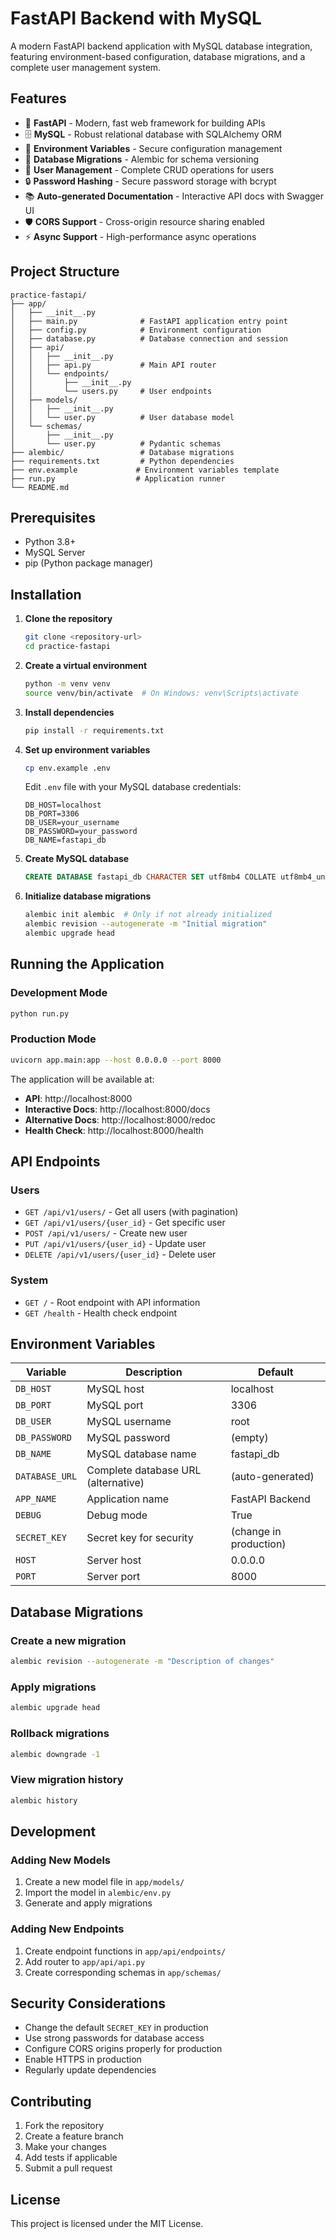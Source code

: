 # FastAPI Backend with MySQL

A modern FastAPI backend application with MySQL database integration, featuring environment-based configuration, database migrations, and a complete user management system.

## Features

- 🚀 **FastAPI** - Modern, fast web framework for building APIs
- 🗄️ **MySQL** - Robust relational database with SQLAlchemy ORM
- 🔐 **Environment Variables** - Secure configuration management
- 📝 **Database Migrations** - Alembic for schema versioning
- 👥 **User Management** - Complete CRUD operations for users
- 🔒 **Password Hashing** - Secure password storage with bcrypt
- 📚 **Auto-generated Documentation** - Interactive API docs with Swagger UI
- 🛡️ **CORS Support** - Cross-origin resource sharing enabled
- ⚡ **Async Support** - High-performance async operations

## Project Structure

```
practice-fastapi/
├── app/
│   ├── __init__.py
│   ├── main.py              # FastAPI application entry point
│   ├── config.py            # Environment configuration
│   ├── database.py          # Database connection and session
│   ├── api/
│   │   ├── __init__.py
│   │   ├── api.py           # Main API router
│   │   └── endpoints/
│   │       ├── __init__.py
│   │       └── users.py     # User endpoints
│   ├── models/
│   │   ├── __init__.py
│   │   └── user.py          # User database model
│   └── schemas/
│       ├── __init__.py
│       └── user.py          # Pydantic schemas
├── alembic/                 # Database migrations
├── requirements.txt         # Python dependencies
├── env.example             # Environment variables template
├── run.py                  # Application runner
└── README.md
```

## Prerequisites

- Python 3.8+
- MySQL Server
- pip (Python package manager)

## Installation

1. **Clone the repository**
   ```bash
   git clone <repository-url>
   cd practice-fastapi
   ```

2. **Create a virtual environment**
   ```bash
   python -m venv venv
   source venv/bin/activate  # On Windows: venv\Scripts\activate
   ```

3. **Install dependencies**
   ```bash
   pip install -r requirements.txt
   ```

4. **Set up environment variables**
   ```bash
   cp env.example .env
   ```
   
   Edit `.env` file with your MySQL database credentials:
   ```env
   DB_HOST=localhost
   DB_PORT=3306
   DB_USER=your_username
   DB_PASSWORD=your_password
   DB_NAME=fastapi_db
   ```

5. **Create MySQL database**
   ```sql
   CREATE DATABASE fastapi_db CHARACTER SET utf8mb4 COLLATE utf8mb4_unicode_ci;
   ```

6. **Initialize database migrations**
   ```bash
   alembic init alembic  # Only if not already initialized
   alembic revision --autogenerate -m "Initial migration"
   alembic upgrade head
   ```

## Running the Application

### Development Mode
```bash
python run.py
```

### Production Mode
```bash
uvicorn app.main:app --host 0.0.0.0 --port 8000
```

The application will be available at:
- **API**: http://localhost:8000
- **Interactive Docs**: http://localhost:8000/docs
- **Alternative Docs**: http://localhost:8000/redoc
- **Health Check**: http://localhost:8000/health

## API Endpoints

### Users
- `GET /api/v1/users/` - Get all users (with pagination)
- `GET /api/v1/users/{user_id}` - Get specific user
- `POST /api/v1/users/` - Create new user
- `PUT /api/v1/users/{user_id}` - Update user
- `DELETE /api/v1/users/{user_id}` - Delete user

### System
- `GET /` - Root endpoint with API information
- `GET /health` - Health check endpoint

## Environment Variables

| Variable | Description | Default |
|----------|-------------|---------|
| `DB_HOST` | MySQL host | localhost |
| `DB_PORT` | MySQL port | 3306 |
| `DB_USER` | MySQL username | root |
| `DB_PASSWORD` | MySQL password | (empty) |
| `DB_NAME` | MySQL database name | fastapi_db |
| `DATABASE_URL` | Complete database URL (alternative) | (auto-generated) |
| `APP_NAME` | Application name | FastAPI Backend |
| `DEBUG` | Debug mode | True |
| `SECRET_KEY` | Secret key for security | (change in production) |
| `HOST` | Server host | 0.0.0.0 |
| `PORT` | Server port | 8000 |

## Database Migrations

### Create a new migration
```bash
alembic revision --autogenerate -m "Description of changes"
```

### Apply migrations
```bash
alembic upgrade head
```

### Rollback migrations
```bash
alembic downgrade -1
```

### View migration history
```bash
alembic history
```

## Development

### Adding New Models

1. Create a new model file in `app/models/`
2. Import the model in `alembic/env.py`
3. Generate and apply migrations

### Adding New Endpoints

1. Create endpoint functions in `app/api/endpoints/`
2. Add router to `app/api/api.py`
3. Create corresponding schemas in `app/schemas/`

## Security Considerations

- Change the default `SECRET_KEY` in production
- Use strong passwords for database access
- Configure CORS origins properly for production
- Enable HTTPS in production
- Regularly update dependencies

## Contributing

1. Fork the repository
2. Create a feature branch
3. Make your changes
4. Add tests if applicable
5. Submit a pull request

## License

This project is licensed under the MIT License.
